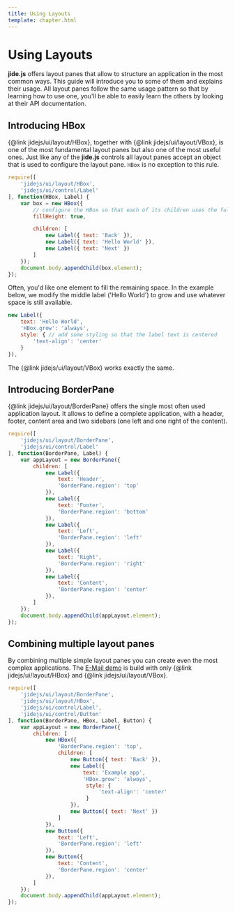 ```yaml
---
title: Using Layouts
template: chapter.html
---
```


# Using Layouts

**jide.js** offers layout panes that allow to structure an application in the most common ways.
This guide will introduce you to some of them and explains their usage. All layout panes follow the same usage pattern
so that by learning how to use one, you'll be able to easily learn the others by looking at their API documentation.

## Introducing HBox

{@link jidejs/ui/layout/HBox}, together with {@link jidejs/ui/layout/VBox}, is one of the most fundamental layout panes
but also one of the most useful ones. Just like any of the **jide.js** controls all layout panes accept an object that
is used to configure the layout pane. `HBox` is no exception to this rule.

```javascript
require([
    'jidejs/ui/layout/HBox',
    'jidejs/ui/control/Label'
], function(HBox, Label) {
    var box = new HBox({
        // configure the HBox so that each of its children uses the full available height
        fillHeight: true,

        children: [
            new Label({ text: 'Back' }),
            new Label({ text: 'Hello World' }),
            new Label({ text: 'Next' })
        ]
    });
    document.body.appendChild(box.element);
});
```

<div id="example-01" class="output"></div>
<script>
require([
    'jidejs/ui/layout/HBox',
    'jidejs/ui/control/Button'
], function(HBox, Button) {
    document.getElementById('example-01').appendChild(new HBox({
        // configure the HBox so that each of its children uses the full available height
        fillHeight: true,

        children: [
            new Button({ text: 'Back' }),
            new Button({ text: 'Hello World' }),
            new Button({ text: 'Next' })
        ]
    }).element);
});
</script>

Often, you'd like one element to fill the remaining space. In the example below, we modify the middle label ('Hello World')
to grow and use whatever space is still available.

```javascript
new Label({
    text: 'Hello World',
    'HBox.grow': 'always',
    style: { // add some styling so that the label text is centered
        'text-align': 'center'
    }
}),
```

<div id="example-02" class="output"></div>
<script>
require([
    'jidejs/ui/layout/HBox',
    'jidejs/ui/control/Button'
], function(HBox, Button) {
    document.getElementById('example-02').appendChild(new HBox({
        // configure the HBox so that each of its children uses the full available height
        fillHeight: true,

        children: [
            new Button({ text: 'Back' }),
            new Button({
                text: 'Hello World',
                'HBox.grow': 'always',
                style: {
                    'text-align': 'center'
                }
            }),
            new Button({ text: 'Next' })
        ]
    }).element);
});
</script>

The {@link jidejs/ui/layout/VBox} works exactly the same.

## Introducing BorderPane

{@link jidejs/ui/layout/BorderPane} offers the single most often used application layout. It allows to define a complete
application, with a header, footer, content area and two sidebars (one left and one right of the content).

```javascript
require([
    'jidejs/ui/layout/BorderPane',
    'jidejs/ui/control/Label'
], function(BorderPane, Label) {
    var appLayout = new BorderPane({
        children: [
            new Label({
                text: 'Header',
                'BorderPane.region': 'top'
            }),
            new Label({
                text: 'Footer',
                'BorderPane.region': 'bottom'
            }),
            new Label({
                text: 'Left',
                'BorderPane.region': 'left'
            }),
            new Label({
                text: 'Right',
                'BorderPane.region': 'right'
            }),
            new Label({
                text: 'Content',
                'BorderPane.region': 'center'
            }),
        ]
    });
    document.body.appendChild(appLayout.element);
});
```

<div id="example-03" class="output"></div>
<script>
require([
    'jidejs/ui/layout/BorderPane',
    'jidejs/ui/control/Button'
], function(BorderPane, Button) {
    var appLayout = new BorderPane({
        children: [
            new Button({
                text: 'Header',
                'BorderPane.region': 'top'
            }),
            new Button({
                text: 'Footer',
                'BorderPane.region': 'bottom'
            }),
            new Button({
                text: 'Left',
                'BorderPane.region': 'left'
            }),
            new Button({
                text: 'Right',
                'BorderPane.region': 'right'
            }),
            new Button({
                text: 'Content',
                'BorderPane.region': 'center'
            }),
        ]
    });
    document.getElementById('example-03').appendChild(appLayout.element);
});
</script>

## Combining multiple layout panes

By combining multiple simple layout panes you can create even the most complex applications. The
[E-Mail demo](/demo/apps/email/index.html) is build with only {@link jidejs/ui/layout/HBox}
and {@link jidejs/ui/layout/VBox}.

```javascript
require([
    'jidejs/ui/layout/BorderPane',
    'jidejs/ui/layout/HBox',
    'jidejs/ui/control/Label',
    'jidejs/ui/control/Button'
], function(BorderPane, HBox, Label, Button) {
    var appLayout = new BorderPane({
        children: [
            new HBox({
                'BorderPane.region': 'top',
                children: [
                    new Button({ text: 'Back' }),
                    new Label({
                        text: 'Example app',
                        'HBox.grow': 'always',
                         style: {
                             'text-align': 'center'
                         }
                    }),
                    new Button({ text: 'Next' })
                ]
            }),
            new Button({
                text: 'Left',
                'BorderPane.region': 'left'
            }),
            new Button({
                text: 'Content',
                'BorderPane.region': 'center'
            }),
        ]
    });
    document.body.appendChild(appLayout.element);
});
```

<div id="example-04" class="output"></div>
<script>
require([
    'jidejs/ui/layout/BorderPane',
    'jidejs/ui/layout/HBox',
    'jidejs/ui/control/Label',
    'jidejs/ui/control/Button',
    'jidejs/ui/control/TitledPane',
    'jidejs/ui/control/HTMLView'
], function(BorderPane, HBox, Label, Button, TitledPane, HTMLView) {
    var appLayout = new BorderPane({
        children: [
            new HBox({
                fillHeight: true,
                'BorderPane.region': 'top',
                children: [
                    new Button({ text: 'Back' }),
                    new Label({
                        text: 'Example app',
                        'HBox.grow': 'always',
                        style: {
                            'text-align': 'center'
                        }
                    }),
                    new Button({ text: 'Next' })
                ]
            }),
            new Button({
                'BorderPane.region': 'left',
                text: 'Sidebar'
            }),
            new Label({
                text: 'Content of the application<br><br>Usually contains the most important information.',
                'BorderPane.region': 'center',
                classList: ['well']
            }),
            new Label({
                'BorderPane.region': 'bottom',
                text: '' // just to prevent css issues due to embedding in the documentation website
            })
        ]
    });
    document.getElementById('example-04').appendChild(appLayout.element);
});
</script>